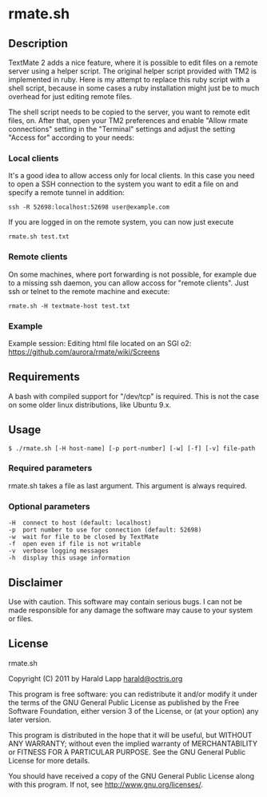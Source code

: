 # rmate.sh

## Description

TextMate 2 adds a nice feature, where it is possible to edit files on a remote server
using a helper script. The original helper script provided with TM2 is implemented in
ruby. Here is my attempt to replace this ruby script with a shell script, because in 
some cases a ruby installation might just be to much overhead for just editing remote
files.

The shell script needs to be copied to the server, you want to remote edit files, on.
After that, open your TM2 preferences and enable "Allow rmate connections" setting in
the "Terminal" settings and adjust the setting "Access for" according to your needs:

### Local clients

It's a good idea to allow access only for local clients. In this case you need to open
a SSH connection to the system you want to edit a file on and specify a remote tunnel in
addition:

	ssh -R 52698:localhost:52698 user@example.com

If you are logged in on the remote system, you can now just execute

	rmate.sh test.txt
	

### Remote clients

On some machines, where port forwarding is not possible, for example due to a missing ssh
daemon, you can allow accoss for "remote clients". Just ssh or telnet to the remote machine
and execute:

    rmate.sh -H textmate-host test.txt

### Example

Example session: Editing html file located on an SGI o2: <https://github.com/aurora/rmate/wiki/Screens>

## Requirements

A bash with compiled support for "/dev/tcp" is required. This is not the case on some 
older linux distributions, like Ubuntu 9.x.

## Usage

    $ ./rmate.sh [-H host-name] [-p port-number] [-w] [-f] [-v] file-path

### Required parameters

rmate.sh takes a file as last argument. This argument is always required.

### Optional parameters

    -H  connect to host (default: localhost)
    -p  port number to use for connection (default: 52698)
    -w  wait for file to be closed by TextMate
    -f  open even if file is not writable
    -v  verbose logging messages
    -h  display this usage information

## Disclaimer

Use with caution. This software may contain serious bugs. I can not be made responsible for
any damage the software may cause to your system or files.

## License

rmate.sh

Copyright (C) 2011 by Harald Lapp <harald@octris.org>

This program is free software: you can redistribute it and/or modify it under the terms of the GNU General Public License as published by the Free Software Foundation, either version 3 of the License, or (at your option) any later version.

This program is distributed in the hope that it will be useful, but WITHOUT ANY WARRANTY; without even the implied warranty of MERCHANTABILITY or FITNESS FOR A PARTICULAR PURPOSE. See the GNU General Public License for more details.

You should have received a copy of the GNU General Public License along with this program. If not, see <http://www.gnu.org/licenses/>.
